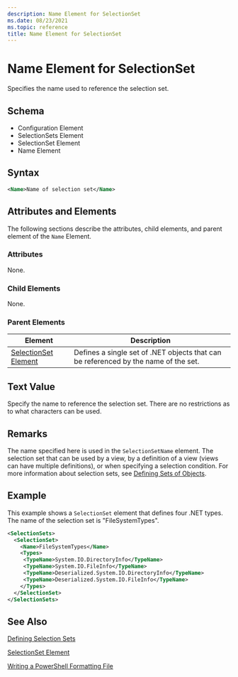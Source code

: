 ```yaml
---
description: Name Element for SelectionSet
ms.date: 08/23/2021
ms.topic: reference
title: Name Element for SelectionSet
---
```

# Name Element for SelectionSet

Specifies the name used to reference the selection set.

## Schema

- Configuration Element
- SelectionSets Element
- SelectionSet Element
- Name Element

## Syntax

```xml
<Name>Name of selection set</Name>
```

## Attributes and Elements

The following sections describe the attributes, child elements, and parent element of the `Name`
Element.

### Attributes

None.

### Child Elements

None.

### Parent Elements

|Element|Description|
|-------------|-----------------|
|[SelectionSet Element](./selectionset-element-format.md)|Defines a single set of .NET objects that can be referenced by the name of the set.|

## Text Value

Specify the name to reference the selection set. There are no restrictions as to what characters can
be used.

## Remarks

The name specified here is used in the `SelectionSetName` element. The selection set that can be
used by a view, by a definition of a view (views can have multiple definitions), or when specifying
a selection condition. For more information about selection sets, see [Defining Sets of Objects](./defining-selection-sets.md).

## Example

This example shows a `SelectionSet` element that defines four .NET types. The name of the selection
set is "FileSystemTypes".

```xml
<SelectionSets>
  <SelectionSet>
    <Name>FileSystemTypes</Name>
    <Types>
     <TypeName>System.IO.DirectoryInfo</TypeName>
     <TypeName>System.IO.FileInfo</TypeName>
     <TypeName>Deserialized.System.IO.DirectoryInfo</TypeName>
     <TypeName>Deserialized.System.IO.FileInfo</TypeName>
    </Types>
  </SelectionSet>
</SelectionSets>
```

## See Also

[Defining Selection Sets](./defining-selection-sets.md)

[SelectionSet Element](./selectionset-element-format.md)

[Writing a PowerShell Formatting File](./writing-a-powershell-formatting-file.md)
